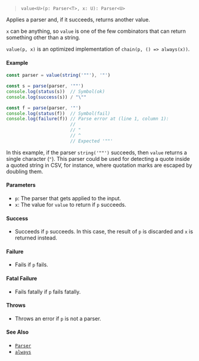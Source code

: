 <!--
 Copyright (c) 2020 Thomas J. Otterson
 
 This software is released under the MIT License.
 https://opensource.org/licenses/MIT
-->

> `value<U>(p: Parser<T>, x: U): Parser<U>`

Applies a parser and, if it succeeds, returns another value.

`x` can be anything, so `value` is one of the few combinators that can return something other than a string.

`value(p, x)` is an optimized implementation of `chain(p, () => always(x))`.

#### Example

```javascript
const parser = value(string('""'), '"')

const s = parse(parser, '""')
console.log(status(s))  // Symbol(ok)
console.log(success(s)) / "\""

const f = parse(parser, '"')
console.log(status(f))  // Symbol(fail)
console.log(failure(f)) // Parse error at (line 1, column 1):
                        //
                        // "
                        // ^
                        // Expected '""'
```

In this example, if the parser `string('""')` succeeds, then `value` returns a single character (`"`). This parser could be used for detecting a quote inside a quoted string in CSV, for instance, where quotation marks are escaped by doubling them.

#### Parameters

* `p`: The parser that gets applied to the input.
* `x`: The value for `value` to return if `p` succeeds.

#### Success

* Succeeds if `p` succeeds. In this case, the result of `p` is discarded and `x` is returned instead.

#### Failure

* Fails if `p` fails.

#### Fatal Failure

* Fails fatally if `p` fails fatally.

#### Throws

* Throws an error if `p` is not a parser.

#### See Also

* [`Parser`](../types/parser.md)
* [`always`](always.md)